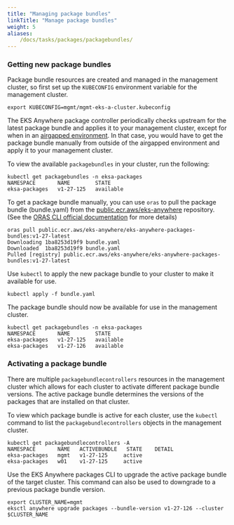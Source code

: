```yaml
---
title: "Managing package bundles"
linkTitle: "Manage package bundles"
weight: 5
aliases:
    /docs/tasks/packages/packagebundles/
---
```


### Getting new package bundles
Package bundle resources are created and managed in the management cluster, so first set up the `KUBECONFIG` environment variable for the management cluster.
```
export KUBECONFIG=mgmt/mgmt-eks-a-cluster.kubeconfig
```

The EKS Anywhere package controller periodically checks upstream for the latest package bundle and applies it to your management cluster, except for when in an [airgapped environment](https://anywhere.eks.amazonaws.com/docs/getting-started/airgapped/). In that case, you would have to get the package bundle manually from outside of the airgapped environment and apply it to your management cluster.

To view the available `packagebundles` in your cluster, run the following:

```
kubectl get packagebundles -n eksa-packages
NAMESPACE       NAME        STATE
eksa-packages   v1-27-125   available
```

To get a package bundle manually, you can use `oras` to pull the package bundle (bundle.yaml) from the [public.ecr.aws/eks-anywhere](https://gallery.ecr.aws/eks-anywhere/eks-anywhere-packages-bundles) repository. (See the [ORAS CLI official documentation](https://oras.land/docs/) for more details)

```
oras pull public.ecr.aws/eks-anywhere/eks-anywhere-packages-bundles:v1-27-latest
Downloading 1ba8253d19f9 bundle.yaml
Downloaded  1ba8253d19f9 bundle.yaml
Pulled [registry] public.ecr.aws/eks-anywhere/eks-anywhere-packages-bundles:v1-27-latest
```

Use `kubectl` to apply the new package bundle to your cluster to make it available for use.
```
kubectl apply -f bundle.yaml
```

The package bundle should now be available for use in the management cluster.

```
kubectl get packagebundles -n eksa-packages
NAMESPACE       NAME        STATE
eksa-packages   v1-27-125   available
eksa-packages   v1-27-126   available
```

### Activating a package bundle

There are multiple `packagebundlecontrollers` resources in the management cluster which allows for each cluster to activate different package bundle versions. The active package bundle determines the versions of the packages that are installed on that cluster.

To view which package bundle is active for each cluster, use the `kubectl` command to list the `packagebundlecontrollers` objects in the management cluster.
```
kubectl get packagebundlecontrollers -A
NAMESPACE       NAME   ACTIVEBUNDLE   STATE    DETAIL
eksa-packages   mgmt   v1-27-125     active   
eksa-packages   w01    v1-27-125     active 
```

Use the EKS Anywhere packages CLI to upgrade the active package bundle of the target cluster. This command can also be used to downgrade to a previous package bundle version.
```
export CLUSTER_NAME=mgmt
eksctl anywhere upgrade packages --bundle-version v1-27-126 --cluster $CLUSTER_NAME
```


